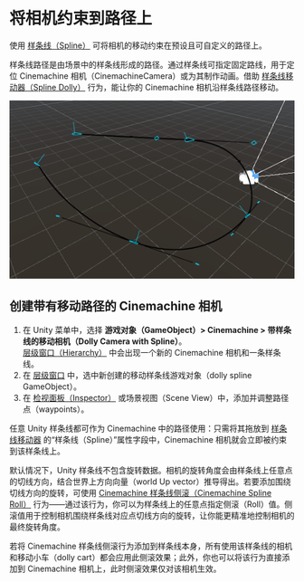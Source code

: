 # 将相机约束到路径上

使用 [样条线（Spline）](https://docs.unity3d.com/Packages/com.unity.splines@latest) 可将相机的移动约束在预设且可自定义的路径上。

样条线路径是由场景中的样条线形成的路径。通过样条线可指定固定路线，用于定位 Cinemachine 相机（CinemachineCamera）或为其制作动画。借助 [样条线移动器（Spline Dolly）](CinemachineSplineDolly.md) 行为，能让你的 Cinemachine 相机沿样条线路径移动。

![在场景视图中编辑移动路径](images/CinemachinePathScene.png)


## 创建带有移动路径的 Cinemachine 相机
1. 在 Unity 菜单中，选择 **游戏对象（GameObject）> Cinemachine > 带样条线的移动相机（Dolly Camera with Spline）**。<br/>[层级窗口（Hierarchy）](https://docs.unity3d.com/Manual/Hierarchy.html) 中会出现一个新的 Cinemachine 相机和一条样条线。
2. 在 [层级窗口](https://docs.unity3d.com/Manual/Hierarchy.html) 中，选中新创建的移动样条线游戏对象（dolly spline GameObject）。
3. 在 [检视面板（Inspector）](https://docs.unity3d.com/Manual/UsingTheInspector.html) 或场景视图（Scene View）中，添加并调整路径点（waypoints）。


任意 Unity 样条线都可作为 Cinemachine 中的路径使用：只需将其拖放到 [样条线移动器](CinemachineSplineDolly.md) 的“样条线（Spline）”属性字段中，Cinemachine 相机就会立即被约束到该样条线上。

默认情况下，Unity 样条线不包含旋转数据。相机的旋转角度会由样条线上任意点的切线方向，结合世界上方向向量（world Up vector）推导得出。若要添加围绕切线方向的旋转，可使用 [Cinemachine 样条线侧滚（Cinemachine Spline Roll）](CinemachineSplineRoll.md) 行为——通过该行为，你可以为样条线上的任意点指定侧滚（Roll）值。侧滚值用于控制相机围绕样条线对应点切线方向的旋转，让你能更精准地控制相机的最终旋转角度。

若将 Cinemachine 样条线侧滚行为添加到样条线本身，所有使用该样条线的相机和移动小车（dolly cart）都会应用此侧滚效果；此外，你也可以将该行为直接添加到 Cinemachine 相机上，此时侧滚效果仅对该相机生效。